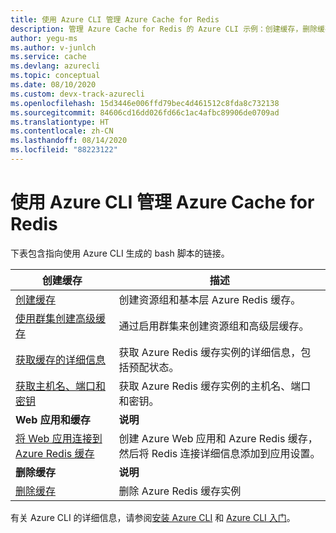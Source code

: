 ```yaml
---
title: 使用 Azure CLI 管理 Azure Cache for Redis
description: 管理 Azure Cache for Redis 的 Azure CLI 示例：创建缓存，删除缓存，获取缓存详细信息、主机名、端口和密钥，并连接 Web 应用。
author: yegu-ms
ms.author: v-junlch
ms.service: cache
ms.devlang: azurecli
ms.topic: conceptual
ms.date: 08/10/2020
ms.custom: devx-track-azurecli
ms.openlocfilehash: 15d3446e006ffd79bec4d461512c8fda8c732138
ms.sourcegitcommit: 84606cd16dd026fd66c1ac4afbc89906de0709ad
ms.translationtype: HT
ms.contentlocale: zh-CN
ms.lasthandoff: 08/14/2020
ms.locfileid: "88223122"
---
```

# <a name="manage-azure-cache-for-redis-with-azure-cli"></a>使用 Azure CLI 管理 Azure Cache for Redis

下表包含指向使用 Azure CLI 生成的 bash 脚本的链接。

| 创建缓存 | 描述 |
| ------------ | ----------- |
| [创建缓存](./scripts/create-cache.md) | 创建资源组和基本层 Azure Redis 缓存。 |
| [使用群集创建高级缓存](./scripts/create-premium-cache-cluster.md) | 通过启用群集来创建资源组和高级层缓存。|
| [获取缓存的详细信息](./scripts/show-cache.md) | 获取 Azure Redis 缓存实例的详细信息，包括预配状态。 |
| [获取主机名、端口和密钥](./scripts/cache-keys-ports.md) | 获取 Azure Redis 缓存实例的主机名、端口和密钥。 |
|**Web 应用和缓存**| **说明**|
| [将 Web 应用连接到 Azure Redis 缓存](./../app-service/scripts/cli-connect-to-redis.md) | 创建 Azure Web 应用和 Azure Redis 缓存，然后将 Redis 连接详细信息添加到应用设置。 |
|**删除缓存**| **说明** |
| [删除缓存](./scripts/delete-cache.md) | 删除 Azure Redis 缓存实例  |

有关 Azure CLI 的详细信息，请参阅[安装 Azure CLI](/cli/install-azure-cli) 和 [Azure CLI 入门](/cli/get-started-with-azure-cli)。

